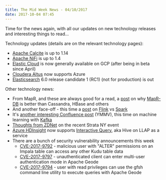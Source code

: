 ```yaml
---
title: The Mid Week News - 04/10/2017
date: 2017-10-04 07:45
---
```

Time for the news again, with all our updates on new technology releases and interesting things to read...
<!--more-->

Technology updates (details are on the relevant technology pages):

* [Apache Calcite](/technologies/apache-calcite/) is up to 1.14
* [Apache NiFi](/technologies/apache-nifi/) is up to 1.4
* [Elastic Cloud](/technologies/elastic-cloud/) is now generally available on GCP (after being in beta since April)
* [Cloudera Altus](/technologies/cloudera-altus/) now supports Azure
* [Elasticsearch](/technologies/elasticsearch/) 6.0 release candidate 1 (RC1) (not for production) is out

Other technology news:

* From MapR, and these are always good for a read, a [post](https://mapr.com/blog/database-comparison-an-in-depth-look-at-mapr-db/) on why [MapR-DB](/technologies/mapr-file-system/mapr-db/) is better than Cassandra, HBase and others
* And another face-off - this time a [post](https://brewing.codes/2017/09/25/flink-vs-spark/) on [Flink](/technologies/apache-flink/) vs [Spark](/technologies/apache-spark/)
* It's [another interesting Confluence post](https://www.confluent.io/blog/build-deploy-scalable-machine-learning-production-apache-kafka/) (YMMV), this time on machine learning with [Kafka](/technologies/apache-kafka/)
* [Thoughts from ZDNet](http://www.zdnet.com/article/strata-nyc-2017-to-hadoop-go-jump-in-a-data-lake/) on the recent Strata NY event
* [Azure HDInsight](/technologies/azure-hdinsight/) now supports [Interactive Query](https://azure.microsoft.com/en-us/blog/general-availability-of-hdinsight-interactive-query-blazing-fast-data-warehouse-style-queries-on-hyper-scale-data-2/), aka Hive on LLAP as a service
* There are a bunch of security vulnerability announcements this week
  * [CVE-2017-9792](http://cve.mitre.org/cgi-bin/cvename.cgi?name=CVE-2017-9792) - malicious user with "ALTER" permissions on an Impala table can access any other Kudu table data
  * [CVE-2017-9797](https://cve.mitre.org/cgi-bin/cvename.cgi?name=CVE-2017-9797) - unauthenticated client can enter multi-user authentication mode in Apache Geode
  * [CVE-2017-9794](http://cve.mitre.org/cgi-bin/cvename.cgi?name=CVE-2017-9794) - user with read privileges can use the gfsh command line utility to execute queries with Apache Geode